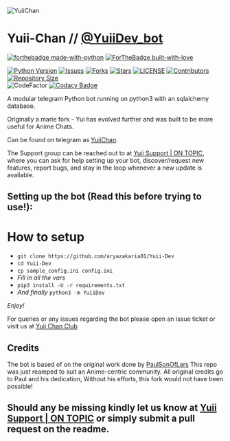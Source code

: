 ![YuiiChan](https://telegra.ph/file/b89daeab2dd9c5c299dc4.jpg)
# Yuii-Chan // [@YuiiDev_bot](https://t.me/YuiiDev_bot)

[![forthebadge made-with-python](http://ForTheBadge.com/images/badges/made-with-python.svg)](https://www.python.org/)
[![ForTheBadge built-with-love](http://ForTheBadge.com/images/badges/built-with-love.svg)](https://github.com/aryazakaria01)</br>


[![Python Version](https://img.shields.io/badge/python-3.9.7-green?style=for-the-badge&logo=python)](https://docs.python.org)
[![Issues](https://img.shields.io/github/issues/aryazakaria01/Yuii-Dev?style=for-the-badge&logo=github)](https://github.com/aryazakaria01/Yuii-Dev/issues)
[![Forks](https://img.shields.io/github/forks/aryazakaria01/Yuii-Dev?style=for-the-badge&logo=github)](https://github.com/aryazakaria01/Yuii-Dev/network/members)
[![Stars](https://img.shields.io/github/stars/aryazakaria01/Yuii-Dev?style=for-the-badge&logo=github)](https://github.com/aryazakaria01/Yuii-Dev/stargazers)
[![LICENSE](https://img.shields.io/github/license/aryazakaria01/Yuii-Dev?style=for-the-badge&logo=github)](https://github.com/aryazakaria01/Yuii-Dev/blob/main/LICENSE)
[![Contributors](https://img.shields.io/github/contributors/aryazakaria01/Yuii-Dev?style=for-the-badge&logo=github)](https://github.com/aryazakaria01/Yuii-Dev/graphs/contributors)
[![Repository Size](https://img.shields.io/github/repo-size/aryazakaria01/Yuii-Dev?style=for-the-badge&logo=github)](https://github.com/aryazakaria01/Yuii-Dev/archive/refs/heads/main.zip)</br>
![CodeFactor](https://www.codefactor.io/repository/github/aryazakaria01/yuii-dev/badge?s=7463f484136e45003925cb3d056a889ad02cc11c)
[![Codacy Badge](https://api.codacy.com/project/badge/Grade/1c524e61cd8640e79b80d406eda8754b)](https://www.codacy.com/gh/codacy/codacy-coverage-reporter?utm_source=github.com&amp;utm_medium=referral&amp;utm_content=codacy/codacy-coverage-reporter&amp;utm_campaign=Badge_Grade)

A modular telegram Python bot running on python3 with an sqlalchemy database.

Originally a marie fork - Yui has evolved further and was built to be more useful for Anime Chats.

Can be found on telegram as [YuiiChan](https://t.me/YuiiDev_bot).

The Support group can be reached out to at [Yuii Support | ON TOPIC](https://t.me/YuiiSupport), where you can ask for help setting up your bot, discover/request new features, report bugs, and stay in the loop whenever a new update is available.



## Setting up the bot (Read this before trying to use!):


# How to setup

- `git clone https://github.com/aryazakaria01/Yuii-Dev`
- `cd Yuii-Dev`
- `cp sample_config.ini config.ini`
- *Fill in all the vars*
- `pip3 install -U -r requirements.txt`
- *And finally* `python3 -m YuiiDev`

*Enjoy!*


For queries or any issues regarding the bot please open an issue ticket or visit us at [Yuii Chan Club](https://t.me/YuiiSupport)  

## Credits
The bot is based of on the original work done by [PaulSonOfLars](https://github.com/PaulSonOfLars)
This repo was just reamped to suit an Anime-centric community. All original credits go to Paul and his dedication, Without his efforts, this fork would not have been possible!


Should any be missing kindly let us know at [Yuii Support | ON TOPIC](https://t.me/YuiiSupport) or simply submit a pull request on the readme.
-------------------------------------------------------------------------------------
